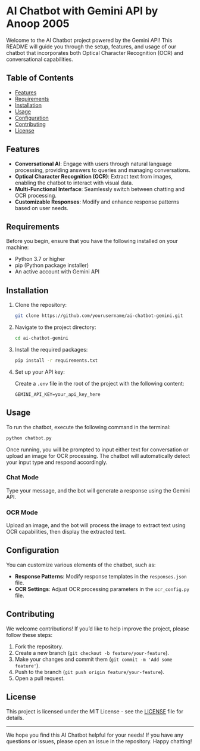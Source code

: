 # AI Chatbot with Gemini API by Anoop 2005

Welcome to the AI Chatbot project powered by the Gemini API! This README will guide you through the setup, features, and usage of our chatbot that incorporates both Optical Character Recognition (OCR) and conversational capabilities.

## Table of Contents

- [Features](#features)
- [Requirements](#requirements)
- [Installation](#installation)
- [Usage](#usage)
- [Configuration](#configuration)
- [Contributing](#contributing)
- [License](#license)

## Features

- **Conversational AI**: Engage with users through natural language processing, providing answers to queries and managing conversations.
- **Optical Character Recognition (OCR)**: Extract text from images, enabling the chatbot to interact with visual data.
- **Multi-Functional Interface**: Seamlessly switch between chatting and OCR processing.
- **Customizable Responses**: Modify and enhance response patterns based on user needs.

## Requirements

Before you begin, ensure that you have the following installed on your machine:

- Python 3.7 or higher
- pip (Python package installer)
- An active account with Gemini API

## Installation

1. Clone the repository:

   ```bash
   git clone https://github.com/yourusername/ai-chatbot-gemini.git
   ```

2. Navigate to the project directory:

   ```bash
   cd ai-chatbot-gemini
   ```

3. Install the required packages:

   ```bash
   pip install -r requirements.txt
   ```

4. Set up your API key:

   Create a `.env` file in the root of the project with the following content:

   ```
   GEMINI_API_KEY=your_api_key_here
   ```

## Usage

To run the chatbot, execute the following command in the terminal:

```bash
python chatbot.py
```

Once running, you will be prompted to input either text for conversation or upload an image for OCR processing. The chatbot will automatically detect your input type and respond accordingly.

### Chat Mode

Type your message, and the bot will generate a response using the Gemini API.

### OCR Mode

Upload an image, and the bot will process the image to extract text using OCR capabilities, then display the extracted text.

## Configuration

You can customize various elements of the chatbot, such as:

- **Response Patterns**: Modify response templates in the `responses.json` file.
- **OCR Settings**: Adjust OCR processing parameters in the `ocr_config.py` file.

## Contributing

We welcome contributions! If you’d like to help improve the project, please follow these steps:

1. Fork the repository.
2. Create a new branch (`git checkout -b feature/your-feature`).
3. Make your changes and commit them (`git commit -m 'Add some feature'`).
4. Push to the branch (`git push origin feature/your-feature`).
5. Open a pull request.

## License

This project is licensed under the MIT License - see the [LICENSE](LICENSE) file for details.

---

We hope you find this AI Chatbot helpful for your needs! If you have any questions or issues, please open an issue in the repository. Happy chatting!
